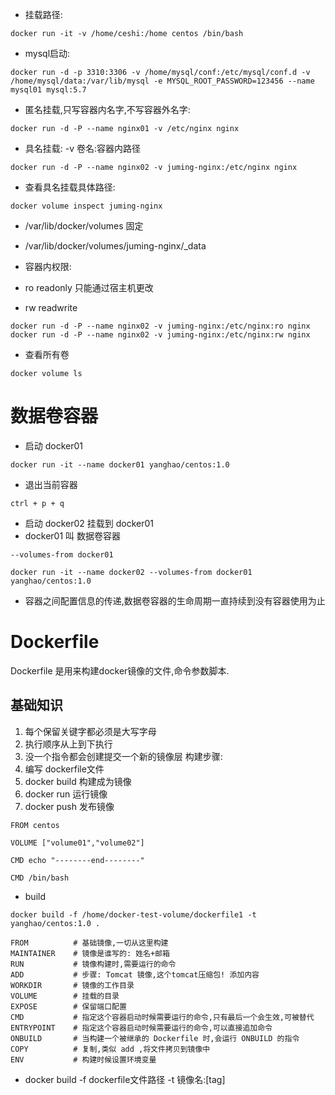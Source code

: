 * 挂载路径:

```shell
docker run -it -v /home/ceshi:/home centos /bin/bash
```

* mysql启动:

```shell
docker run -d -p 3310:3306 -v /home/mysql/conf:/etc/mysql/conf.d -v /home/mysql/data:/var/lib/mysql -e MYSQL_ROOT_PASSWORD=123456 --name mysql01 mysql:5.7
```

* 匿名挂载,只写容器内名字,不写容器外名字:

```shell
docker run -d -P --name nginx01 -v /etc/nginx nginx
```

* 具名挂载: -v 卷名:容器内路径

```shell
docker run -d -P --name nginx02 -v juming-nginx:/etc/nginx nginx
```

* 查看具名挂载具体路径:

```shell
docker volume inspect juming-nginx
```

* /var/lib/docker/volumes 固定
* /var/lib/docker/volumes/juming-nginx/_data

* 容器内权限:

* ro readonly 只能通过宿主机更改

* rw readwrite

```shell
docker run -d -P --name nginx02 -v juming-nginx:/etc/nginx:ro nginx
docker run -d -P --name nginx02 -v juming-nginx:/etc/nginx:rw nginx
```

* 查看所有卷

```shell
docker volume ls
```


# 数据卷容器

* 启动 docker01
```shell
docker run -it --name docker01 yanghao/centos:1.0
```
* 退出当前容器
```shell
ctrl + p + q 
```
* 启动 docker02 挂载到 docker01
* docker01 叫 数据卷容器
```shell
--volumes-from docker01
```
```shell
docker run -it --name docker02 --volumes-from docker01 yanghao/centos:1.0
```
* 容器之间配置信息的传递,数据卷容器的生命周期一直持续到没有容器使用为止

# Dockerfile
 Dockerfile 是用来构建docker镜像的文件,命令参数脚本.
## 基础知识
1. 每个保留关键字都必须是大写字母
2. 执行顺序从上到下执行
3. 没一个指令都会创建提交一个新的镜像层
构建步骤:
1. 编写 dockerfile文件
2. docker build 构建成为镜像
3. docker run 运行镜像
4. docker push 发布镜像
```shell
FROM centos

VOLUME ["volume01","volume02"]

CMD echo "--------end--------"

CMD /bin/bash
```
* build
```shell
docker build -f /home/docker-test-volume/dockerfile1 -t yanghao/centos:1.0 .
```
```shell
FROM          # 基础镜像,一切从这里构建
MAINTAINER    # 镜像是谁写的: 姓名+邮箱
RUN           # 镜像构建时,需要运行的命令
ADD           # 步骤: Tomcat 镜像,这个tomcat压缩包! 添加内容
WORKDIR       # 镜像的工作目录
VOLUME        # 挂载的目录
EXPOSE        # 保留端口配置
CMD           # 指定这个容器启动时候需要运行的命令,只有最后一个会生效,可被替代
ENTRYPOINT    # 指定这个容器启动时候需要运行的命令,可以直接追加命令
ONBUILD       # 当构建一个被继承的 Dockerfile 时,会运行 ONBUILD 的指令
COPY          # 复制,类似 add ,将文件拷贝到镜像中
ENV           # 构建时候设置环境变量

```

* docker build -f dockerfile文件路径 -t 镜像名:[tag]
